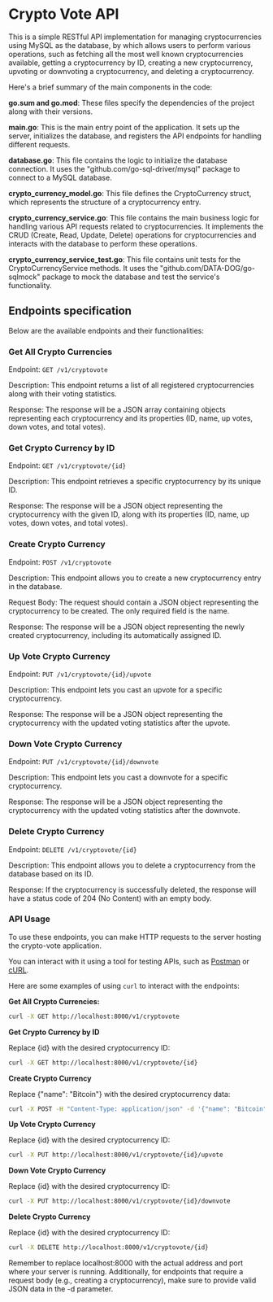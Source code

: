 # Crypto Vote API

This is a simple RESTful API implementation for managing cryptocurrencies using MySQL as the database, by which allows users to perform various operations, such as fetching all the most well known cryptocurrencies available, getting a cryptocurrency by ID, creating a new cryptocurrency, upvoting or downvoting a cryptocurrency, and deleting a cryptocurrency.

Here's a brief summary of the main components in the code:

**go.sum and go.mod**: These files specify the dependencies of the project along with their versions.

**main.go**: This is the main entry point of the application. It sets up the server, initializes the database, and registers the API endpoints for handling different requests.

**database.go**: This file contains the logic to initialize the database connection. It uses the "github.com/go-sql-driver/mysql" package to connect to a MySQL database.

**crypto_currency_model.go**: This file defines the CryptoCurrency struct, which represents the structure of a cryptocurrency entry.

**crypto_currency_service.go**: This file contains the main business logic for handling various API requests related to cryptocurrencies. It implements the CRUD (Create, Read, Update, Delete) operations for cryptocurrencies and interacts with the database to perform these operations.

**crypto_currency_service_test.go**: This file contains unit tests for the CryptoCurrencyService methods. It uses the "github.com/DATA-DOG/go-sqlmock" package to mock the database and test the service's functionality.

## Endpoints specification

Below are the available endpoints and their functionalities:

### Get All Crypto Currencies

Endpoint: `GET /v1/cryptovote`

Description: This endpoint returns a list of all registered cryptocurrencies along with their voting statistics.

Response: The response will be a JSON array containing objects representing each cryptocurrency and its properties (ID, name, up votes, down votes, and total votes).

### Get Crypto Currency by ID

Endpoint: `GET /v1/cryptovote/{id}`

Description: This endpoint retrieves a specific cryptocurrency by its unique ID.

Response: The response will be a JSON object representing the cryptocurrency with the given ID, along with its properties (ID, name, up votes, down votes, and total votes).

### Create Crypto Currency

Endpoint: `POST /v1/cryptovote`

Description: This endpoint allows you to create a new cryptocurrency entry in the database.

Request Body: The request should contain a JSON object representing the cryptocurrency to be created. The only required field is the name.

Response: The response will be a JSON object representing the newly created cryptocurrency, including its automatically assigned ID.

### Up Vote Crypto Currency

Endpoint: `PUT /v1/cryptovote/{id}/upvote`

Description: This endpoint lets you cast an upvote for a specific cryptocurrency.

Response: The response will be a JSON object representing the cryptocurrency with the updated voting statistics after the upvote.

### Down Vote Crypto Currency

Endpoint: `PUT /v1/cryptovote/{id}/downvote`

Description: This endpoint lets you cast a downvote for a specific cryptocurrency.

Response: The response will be a JSON object representing the cryptocurrency with the updated voting statistics after the downvote.

### Delete Crypto Currency

Endpoint: `DELETE /v1/cryptovote/{id}`

Description: This endpoint allows you to delete a cryptocurrency from the database based on its ID.

Response: If the cryptocurrency is successfully deleted, the response will have a status code of 204 (No Content) with an empty body.

### API Usage

To use these endpoints, you can make HTTP requests to the server hosting the crypto-vote application. 

You can interact with it using a tool for testing APIs, such as [Postman](https://www.postman.com/) or [cURL](https://curl.se/).

Here are some examples of using `curl` to interact with the endpoints:

**Get All Crypto Currencies:**

```bash
curl -X GET http://localhost:8000/v1/cryptovote
```

**Get Crypto Currency by ID** 

Replace {id} with the desired cryptocurrency ID:

```bash
curl -X GET http://localhost:8000/v1/cryptovote/{id}
```

**Create Crypto Currency**

Replace {"name": "Bitcoin"} with the desired cryptocurrency data:

```bash
curl -X POST -H "Content-Type: application/json" -d '{"name": "Bitcoin"}' http://localhost:8000/v1/cryptovote
```

**Up Vote Crypto Currency**

Replace {id} with the desired cryptocurrency ID:

```bash
curl -X PUT http://localhost:8000/v1/cryptovote/{id}/upvote
```

**Down Vote Crypto Currency**

Replace {id} with the desired cryptocurrency ID:

```bash
curl -X PUT http://localhost:8000/v1/cryptovote/{id}/downvote
```

**Delete Crypto Currency**

Replace {id} with the desired cryptocurrency ID:

```bash
curl -X DELETE http://localhost:8000/v1/cryptovote/{id}
```

Remember to replace localhost:8000 with the actual address and port where your server is running. Additionally, for endpoints that require a request body (e.g., creating a cryptocurrency), make sure to provide valid JSON data in the -d parameter.
